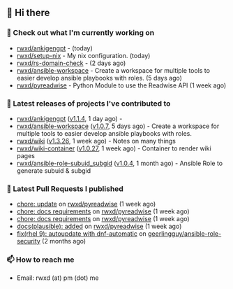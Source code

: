 ## 👋 Hi there

### 👷 Check out what I'm currently working on


- [rwxd/ankigengpt](https://github.com/rwxd/ankigengpt) -  (today)
- [rwxd/setup-nix](https://github.com/rwxd/setup-nix) - My nix configuration. (today)
- [rwxd/rs-domain-check](https://github.com/rwxd/rs-domain-check) -  (2 days ago)
- [rwxd/ansible-workspace](https://github.com/rwxd/ansible-workspace) - Create a workspace for multiple tools to easier develop ansible playbooks with roles. (5 days ago)
- [rwxd/pyreadwise](https://github.com/rwxd/pyreadwise) - Python Module to use the Readwise API (1 week ago)

### 🔭 Latest releases of projects I've contributed to


- [rwxd/ankigengpt](https://github.com/rwxd/ankigengpt) ([v1.1.4](https://github.com/rwxd/ankigengpt/releases/tag/v1.1.4), 1 day ago) - 
- [rwxd/ansible-workspace](https://github.com/rwxd/ansible-workspace) ([v1.0.7](https://github.com/rwxd/ansible-workspace/releases/tag/v1.0.7), 5 days ago) - Create a workspace for multiple tools to easier develop ansible playbooks with roles.
- [rwxd/wiki](https://github.com/rwxd/wiki) ([v1.3.26](https://github.com/rwxd/wiki/releases/tag/v1.3.26), 1 week ago) - Notes on many things
- [rwxd/wiki-container](https://github.com/rwxd/wiki-container) ([v1.0.27](https://github.com/rwxd/wiki-container/releases/tag/v1.0.27), 1 week ago) - Container to render wiki pages
- [rwxd/ansible-role-subuid_subgid](https://github.com/rwxd/ansible-role-subuid_subgid) ([v1.0.4](https://github.com/rwxd/ansible-role-subuid_subgid/releases/tag/v1.0.4), 1 month ago) - Ansible Role to generate subuid &amp; subgid

### 🔨 Latest Pull Requests I published


- [chore: update](https://github.com/rwxd/pyreadwise/pull/51) on [rwxd/pyreadwise](https://github.com/rwxd/pyreadwise) (1 week ago)
- [chore: docs requirements](https://github.com/rwxd/pyreadwise/pull/50) on [rwxd/pyreadwise](https://github.com/rwxd/pyreadwise) (1 week ago)
- [chore: docs requirements](https://github.com/rwxd/pyreadwise/pull/49) on [rwxd/pyreadwise](https://github.com/rwxd/pyreadwise) (1 week ago)
- [docs(plausible): added](https://github.com/rwxd/pyreadwise/pull/48) on [rwxd/pyreadwise](https://github.com/rwxd/pyreadwise) (1 week ago)
- [fix(rhel 9): autoupdate with dnf-automatic](https://github.com/geerlingguy/ansible-role-security/pull/115) on [geerlingguy/ansible-role-security](https://github.com/geerlingguy/ansible-role-security) (2 months ago)

### 📫 How to reach me

- Email: rwxd (at) pm (dot) me
